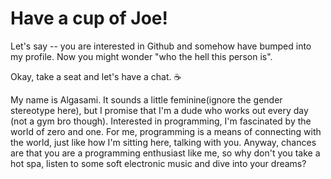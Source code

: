 # Have a cup of Joe!

Let's say -- you are interested in Github and somehow have bumped into my profile. Now you might wonder "who the hell this person is".

Okay, take a seat and let's have a chat. ☕

My name is Algasami. It sounds a little feminine(ignore the gender stereotype here), but I promise that I'm a dude who works out every day (not a gym bro though).
Interested in programming, I'm fascinated by the world of zero and one. For me, programming is a means of connecting with the world, just like how I'm sitting here,
talking with you. Anyway, chances are that you are a programming enthusiast like me, so why don't you take a hot spa, listen to some
soft electronic music and dive into your dreams?
